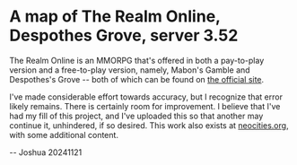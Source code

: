 # A map of The Realm Online, Despothes Grove, server 3.52

The Realm Online is an MMORPG that's offered in both a pay-to-play version and a free-to-play version, namely, Mabon's Gamble and Despothes's Grove -- both of which can be found on [the official site](https://www.realmserver.com/).

I've made considerable effort towards accuracy, but I recognize that error likely remains. There is certainly room for improvement. I believe that I've had my fill of this project, and I've uploaded this so that another may continue it, unhindered, if so desired. This work also exists at [neocities.org](https://superjoshua.neocities.org/the_realm_online/), with some additional content.

-- Joshua
20241121
